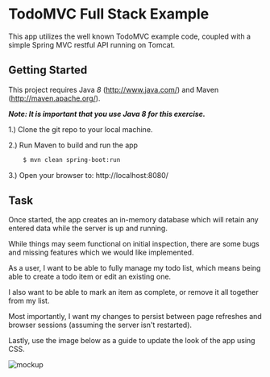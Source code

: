 # TodoMVC Full Stack Example

This app utilizes the well known TodoMVC example code, coupled with a simple Spring MVC restful API running on Tomcat.  

## Getting Started

This project requires Java *8* (http://www.java.com/) and Maven (http://maven.apache.org/).  

***Note: It is important that you use Java 8 for this exercise.***

1.) Clone the git repo to your local machine.

2.) Run Maven to build and run the app
```bash
    $ mvn clean spring-boot:run
```
3.) Open your browser to: http://localhost:8080/

## Task

Once started, the app creates an in-memory database which will retain any entered data while the server is up and running.  

While things may seem functional on initial inspection, there are some bugs and missing features which we would like implemented.

As a user, I want to be able to fully manage my todo list, which means being able to create a todo item or edit an existing one.  

I also want to be able to mark an item as complete, or remove it all together from my list.  

Most importantly, I want my changes to persist between page refreshes and browser sessions (assuming the server isn't restarted).

Lastly, use the image below as a guide to update the look of the app using CSS.


![mockup](http://i.imgur.com/Nxh4hpX.png)



